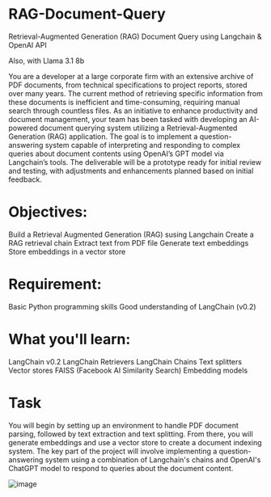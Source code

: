 # RAG-Document-Query
Retrieval-Augmented Generation (RAG) Document Query using Langchain &amp; OpenAI API 

Also, with Llama 3.1 8b


You are a developer at a large corporate firm with an extensive archive of PDF documents, from technical specifications to project reports, stored over many years. The current method of retrieving specific information from these documents is inefficient and time-consuming, requiring manual search through countless files. As an initiative to enhance productivity and document management, your team has been tasked with developing an AI-powered document querying system utilizing a Retrieval-Augmented Generation (RAG) application. The goal is to implement a question-answering system capable of interpreting and responding to complex queries about document contents using OpenAI’s GPT model via Langchain’s tools. The deliverable will be a prototype ready for initial review and testing, with adjustments and enhancements planned based on initial feedback.


# Objectives:
Build a Retrieval Augmented Generation (RAG) susing Langchain
Create a RAG retrieval chain
Extract text from PDF file
Generate text embeddings
Store embeddings in a vector store

# Requirement:
Basic Python programming skills
Good understanding of LangChain (v0.2)

# What you'll learn:
LangChain v0.2
LangChain Retrievers
LangChain Chains
Text splitters
Vector stores
FAISS (Facebook AI Similarity Search)
Embedding models

# Task
You will begin by setting up an environment to handle PDF document parsing, followed by text extraction and text splitting. From there, you will generate embeddings and use a vector store to create a document indexing system. The key part of the project will involve implementing a question-answering system using a combination of Langchain's chains and OpenAI's ChatGPT model to respond to queries about the document content.


![image](https://github.com/user-attachments/assets/e4353ce7-37a6-4e0b-8164-b997fe2c9e6c)
